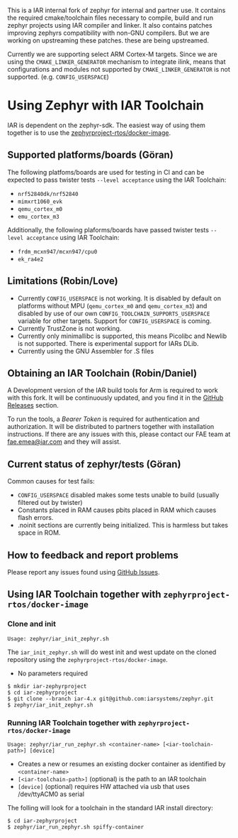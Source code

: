 This is a IAR internal fork of zephyr for internal and partner use.
It contains the required cmake/toolchain files necessary to compile, build and run zephyr projects using IAR compiler and linker.
It also contains patches improving zephyrs compatibility with non-GNU compilers. But we are working on upstreaming these patches.
these are being upstreamed.

Currently we are supporting select ARM Cortex-M targets.
Since we are using the `CMAKE_LINKER_GENERATOR` mechanism to integrate ilink, means that configurations and modules not supported by `CMAKE_LINKER_GENERATOR` is not supported. 
(e.g. `CONFIG_USERSPACE`)


# Using Zephyr with IAR Toolchain

IAR is dependent on the zephyr-sdk. The easiest way of using them together is to use the [zephyrproject-rtos/docker-image](https://github.com/zephyrproject-rtos/docker-image).

## Supported platforms/boards (Göran)

The following platfoms/boards are used for testing in CI and can be expected to pass twister tests `--level acceptance` using the IAR Toolchain:

* `nrf52840dk/nrf52840`
* `mimxrt1060_evk`
* `qemu_cortex_m0`
* `emu_cortex_m3`

Additionally, the following plaforms/boards have passed twister tests `--level acceptance` using IAR Toolchain:

* `frdm_mcxn947/mcxn947/cpu0`
* `ek_ra4e2`

## Limitations (Robin/Love)

* Currently `CONFIG_USERSPACE` is not working. It is disabled by default on platforms without MPU (`qemu_cortex_m0` and `qemu_cortex_m3`) and disabled by use of our own `CONFIG_TOOLCHAIN_SUPPORTS_USERSPACE` variable for other targets. Support for `CONFIG_USERSPACE` is coming.
* Currently TrustZone is not working. 
* Currently only minimallibc is supported, this means Picolibc and Newlib is not supported. There is experimental support for IARs DLib.
* Currently using the GNU Assembler for .S files

## Obtaining an IAR Toolchain (Robin/Daniel)

A Development version of the IAR build tools for Arm is required to work with this fork. It will be continuously updated, and you find it in the [GitHub Releases](https://github.com/iarsystems/zephyr/releases) section.

To run the tools, a *Bearer Token* is required for authentication and authorization. It will be distributed to partners together with installation instructions. If there are any issues with this, please contact our FAE team at fae.emea@iar.com and they will assist.

## Current status of zephyr/tests (Göran)

Common causes for test fails:
* `CONFIG_USERSPACE` disabled makes some tests unable to build (usually filtered out by twister)
* Constants placed in RAM causes pbits placed in RAM which causes flash errors.
* .noinit sections are currently being initialized. This is harmless but takes space in ROM.

## How to feedback and report problems

Please report any issues found using [GitHub Issues](https://github.com/iarsystems/zephyr/issues).

## Using IAR Toolchain together with `zephyrproject-rtos/docker-image`

### Clone and init

`Usage: zephyr/iar_init_zephyr.sh`

The `iar_init_zephyr.sh` will do west init and west update on the cloned repository using the `zephyrproject-rtos/docker-image`.

* No parameters required

```
$ mkdir iar-zephyrproject
$ cd iar-zephyrproject
$ git clone --branch iar-4.x git@github.com:iarsystems/zephyr.git
$ zephyr/iar_init_zephyr.sh
```

### Running IAR Toolchain together with `zephyrproject-rtos/docker-image`

`Usage: zephyr/iar_run_zephyr.sh <container-name> [<iar-toolchain-path>] [device]`

* Creates a new or resumes an existing docker container as identified by `<container-name>`
* `[<iar-toolchain-path>]` (optional) is the path to an IAR toolchain
* `[device]` (optional) requires HW attached via usb that uses /dev/ttyACM0 as serial

The folling will look for a toolchain in the standard IAR install directory:

```
$ cd iar-zephyrproject
$ zephyr/iar_run_zephyr.sh spiffy-container
```

